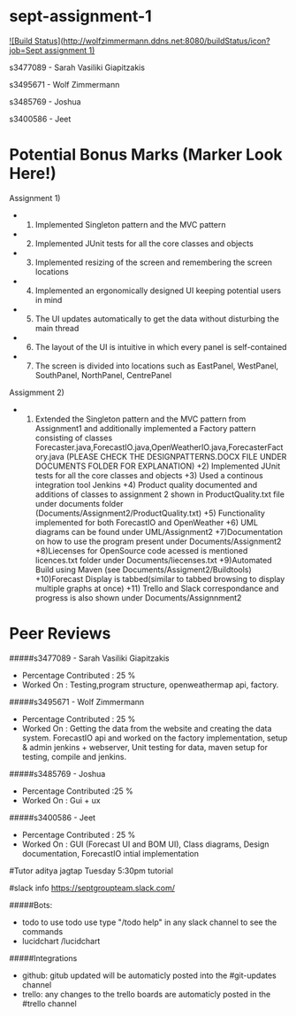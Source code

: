 # sept-assignment-1
[![Build Status](http://wolfzimmermann.ddns.net:8080/buildStatus/icon?job=Sept assignment 1)](http://wolfzimmermann.ddns.net:8080/job/Sept%20assignment%201/)

s3477089 - Sarah Vasiliki Giapitzakis

s3495671 - Wolf Zimmermann

s3485769 - Joshua

s3400586 - Jeet

# Potential Bonus Marks (Marker Look Here!)

Assignment 1)

+ 1) Implemented Singleton pattern and the MVC pattern
+ 2) Implemented JUnit tests for all the core classes and objects
+ 3) Implemented resizing of the screen and remembering the screen locations
+ 4) Implemented an ergonomically designed UI keeping potential users in mind
+ 5) The UI updates automatically to get the data without disturbing the main thread
+ 6) The layout of the UI is intuitive in which every panel is self-contained
+ 7) The screen is divided into locations such as EastPanel, WestPanel, SouthPanel, NorthPanel, CentrePanel

Assigmment 2)
+ 1) Extended the Singleton pattern and the MVC pattern from Assignment1 and additionally 
	implemented a Factory pattern consisting of classes 	Forecaster.java,ForecastIO.java,OpenWeatherIO.java,ForecasterFactory.java
	(PLEASE CHECK THE DESIGNPATTERNS.DOCX FILE UNDER DOCUMENTS FOLDER FOR EXPLANATION)
+2) Implemented JUnit tests for all the core classes and objects
+3) Used a continous integration tool Jenkins
+4) Product quality documented and additions of classes to assignment 2 shown in ProductQuality.txt
	file under documents folder (Documents/Assignment2/ProductQuality.txt)
+5) Functionality implemented for both ForecastIO and OpenWeather
+6) UML diagrams can be found under UML/Assignment2
+7)Documentation on how to use the program present under Documents/Assignment2
+8)Liecenses for OpenSource code acessed is mentioned licences.txt folder under Documents/liecenses.txt
+9)Automated Build using Maven (see Documents/Assigment2/Buildtools)
+10)Forecast Display is tabbed(similar to tabbed browsing to display multiple graphs at once)
+11) Trello and Slack correspondance and progress is also shown under Documents/Assignnment2

# Peer Reviews
#####s3477089 - Sarah Vasiliki Giapitzakis
+ Percentage Contributed : 25 %
+ Worked On : Testing,program structure, openweathermap api, factory.

#####s3495671 - Wolf Zimmermann
+ Percentage Contributed : 25 %
+ Worked On : Getting the data from the website and creating the data system. ForecastIO api and worked on the factory implementation, setup & admin jenkins + webserver, Unit testing for data, maven setup for testing, compile and jenkins.

#####s3485769 - Joshua
+ Percentage Contributed :25 %
+ Worked On : Gui + ux

#####s3400586 - Jeet
+ Percentage Contributed : 25 %
+ Worked On : GUI (Forecast UI and BOM UI), Class diagrams, Design documentation, ForecastIO intial implementation

#Tutor
aditya jagtap
Tuesday 5:30pm tutorial

#slack info
https://septgroupteam.slack.com/

#####Bots:
+ todo to use todo use type "/todo help" in any slack channel to see the commands
+ lucidchart /lucidchart

#####Integrations
+ github: gitub updated will be automaticly posted into the #git-updates channel
+ trello: any changes to the trello boards are automaticly posted in the #trello channel
